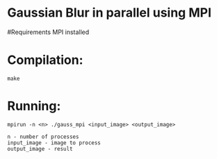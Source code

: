 # Gaussian Blur in parallel using MPI

#Requirements
    MPI installed

# Compilation:
    make


# Running:
    mpirun -n <n> ./gauss_mpi <input_image> <output_image>

    n - number of processes
    input_image - image to process
    output_image - result